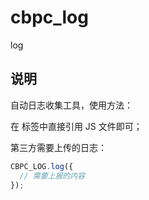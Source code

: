 # cbpc_log

log

## 说明

自动日志收集工具，使用方法：

在 <head> 标签中直接引用 JS 文件即可；

第三方需要上传的日志：

```js
CBPC_LOG.log({
  // 需要上报的内容
});
```
